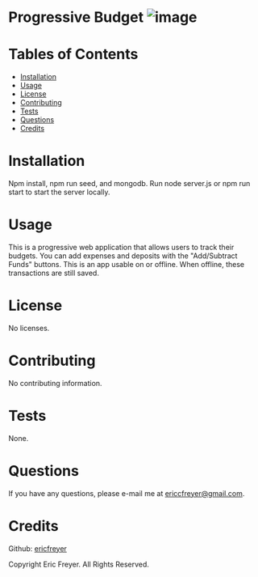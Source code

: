 # Progressive Budget ![image](https://user-images.githubusercontent.com/72565719/112190326-449a6580-8bdb-11eb-9acc-e5e154dce42a.png)



# Tables of Contents
* [Installation](#installation)
* [Usage](#usage)
* [License](#license)
* [Contributing](#contributing)
* [Tests](#tests)
* [Questions](#questions)
* [Credits](#credits)

# Installation
Npm install, npm run seed, and mongodb. Run node server.js or npm run start to start the server locally.

# Usage
This is a progressive web application that allows users to track their budgets. You can add expenses and deposits with the "Add/Subtract Funds" buttons. This is an app usable on or offline. When offline, these transactions are still saved.

# License
No licenses.

# Contributing
No contributing information.

# Tests
None.

# Questions
If you have any questions, please e-mail me at ericcfreyer@gmail.com.


# Credits

Github: [ericfreyer](https://github.com/ericfreyer)


Copyright Eric Freyer. All Rights Reserved.
